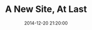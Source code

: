 ---
layout: post
title:  "A New Site, At Last"
date:   2014-12-20 21:20:00
categories: personal
image:
---
